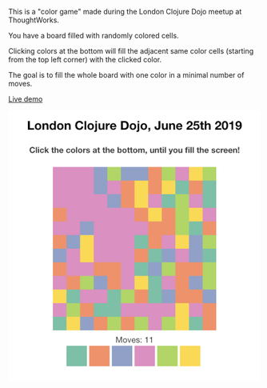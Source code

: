 This is a "color game" made during the London Clojure Dojo meetup at ThoughtWorks.

You have a board filled with randomly colored cells.

Clicking colors at the bottom will fill the adjacent same color cells (starting from the top left corner) with the clicked color.

The goal is to fill the whole board with one color in a minimal number of moves.

[Live demo](http://www.ruslans.com/colorz)

![](img/demo-screen.png)
